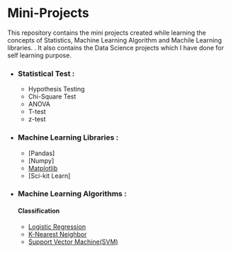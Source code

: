 # Mini-Projects

This repository contains the mini projects created while learning the concepts of Statistics, Machine Learning Algorithm and Machile Learning libraries. .
It also contains the Data Science projects which I have done for self learning purpose.

- ### Statistical Test :

  - Hypothesis Testing
  - Chi-Square Test
  - ANOVA
  - T-test
  - z-test

- ### Machine Learning Libraries :

  - [Pandas]
  - [Numpy]
  - [Matplotlib](https://github.com/DhruTewa/Mini-Projects/blob/master/Machine%20Learning%20Libraries/Learning%20Matplotlib%20.ipynb)
  - [Sci-kit Learn]
  
- ### Machine Learning Algorithms :
   #### Classification
   - [Logistic Regression](https://github.com/DhruTewa/Mini-Projects/blob/master/Machine%20Learning%20Algorithm/Logistic%20Regression.ipynb)
   - [K-Nearest Neighbor](https://github.com/DhruTewa/Mini-Projects/blob/master/Machine%20Learning%20Algorithm/K-Nearest%20Neighbor.ipynb)
   - [Support Vector Machine(SVM)](https://github.com/DhruTewa/Mini-Projects/blob/master/Machine%20Learning%20Algorithm/SVM.ipynb)
